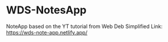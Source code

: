 # WDS-NotesApp
NoteApp based on the YT tutorial from Web Deb Simplified
Link: https://wds-note-app.netlify.app/ 

